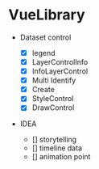 # VueLibrary

- Dataset control

  - [x] legend
  - [x] LayerControlInfo
  - [x] InfoLayerControl
  - [x] Multi Identify
  - [x] Create
  - [x] StyleControl
  - [x] DrawControl

- IDEA
  - [] storytelling
  - [] timeline data
  - [] animation point
